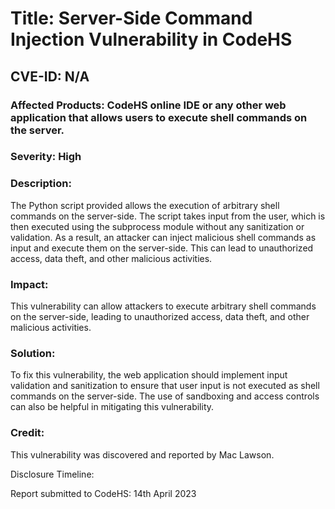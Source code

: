 # Title: Server-Side Command Injection Vulnerability in CodeHS

## CVE-ID: N/A

### Affected Products: CodeHS online IDE or any other web application that allows users to execute shell commands on the server.

### Severity: High

### Description:
The Python script provided allows the execution of arbitrary shell commands on the server-side. The script takes input from the user, which is then executed using the subprocess module without any sanitization or validation. As a result, an attacker can inject malicious shell commands as input and execute them on the server-side. This can lead to unauthorized access, data theft, and other malicious activities.

### Impact:
This vulnerability can allow attackers to execute arbitrary shell commands on the server-side, leading to unauthorized access, data theft, and other malicious activities.

### Solution:
To fix this vulnerability, the web application should implement input validation and sanitization to ensure that user input is not executed as shell commands on the server-side. The use of sandboxing and access controls can also be helpful in mitigating this vulnerability.

### Credit:
This vulnerability was discovered and reported by Mac Lawson.

Disclosure Timeline:

Report submitted to CodeHS: 14th April 2023

